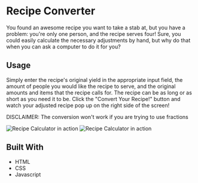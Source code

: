 # Recipe Converter

You found an awesome recipe you want to take a stab at, but you have a problem: you're only one person, and the recipe serves four! Sure, you could easily calculate the necessary adjustments by hand, but why do that when you can ask a computer to do it for you?

## Usage

Simply enter the recipe's original yield in the appropriate input field, the amount of people you would like the recipe to serve, and the original amounts and items that the recipe calls for. The recipe can be as long or as short as you need it to be. Click the "Convert Your Recipe!" button and watch your adjusted recipe pop up on the right side of the screen!

DISCLAIMER: The conversion won't work if you are trying to use fractions

![Recipe Calculator in action](https://imgur.com/a/A4xaGRM)
![Recipe Calculator in action](https://imgur.com/a/JGdDXFt)

## Built With

- HTML
- CSS
- Javascript